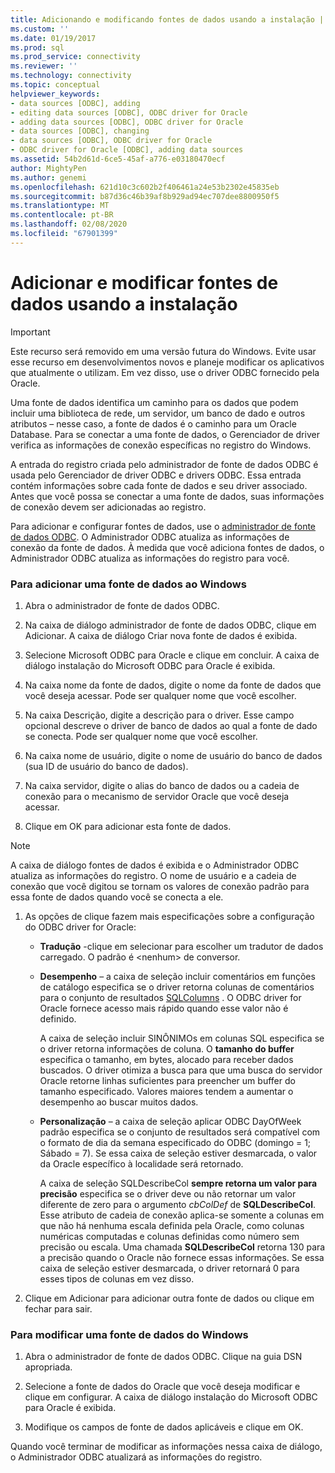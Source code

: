 ```yaml
---
title: Adicionando e modificando fontes de dados usando a instalação | Microsoft Docs
ms.custom: ''
ms.date: 01/19/2017
ms.prod: sql
ms.prod_service: connectivity
ms.reviewer: ''
ms.technology: connectivity
ms.topic: conceptual
helpviewer_keywords:
- data sources [ODBC], adding
- editing data sources [ODBC], ODBC driver for Oracle
- adding data sources [ODBC], ODBC driver for Oracle
- data sources [ODBC], changing
- data sources [ODBC], ODBC driver for Oracle
- ODBC driver for Oracle [ODBC], adding data sources
ms.assetid: 54b2d61d-6ce5-45af-a776-e03180470ecf
author: MightyPen
ms.author: genemi
ms.openlocfilehash: 621d10c3c602b2f406461a24e53b2302e45835eb
ms.sourcegitcommit: b87d36c46b39af8b929ad94ec707dee8800950f5
ms.translationtype: MT
ms.contentlocale: pt-BR
ms.lasthandoff: 02/08/2020
ms.locfileid: "67901399"
---
```

# <a name="adding-and-modifying-data-sources-using-setup"></a>Adicionar e modificar fontes de dados usando a instalação
> [!IMPORTANT]  
>  Este recurso será removido em uma versão futura do Windows. Evite usar esse recurso em desenvolvimentos novos e planeje modificar os aplicativos que atualmente o utilizam. Em vez disso, use o driver ODBC fornecido pela Oracle.  
  
 Uma fonte de dados identifica um caminho para os dados que podem incluir uma biblioteca de rede, um servidor, um banco de dado e outros atributos – nesse caso, a fonte de dados é o caminho para um Oracle Database. Para se conectar a uma fonte de dados, o Gerenciador de driver verifica as informações de conexão específicas no registro do Windows.  
  
 A entrada do registro criada pelo administrador de fonte de dados ODBC é usada pelo Gerenciador de driver ODBC e drivers ODBC. Essa entrada contém informações sobre cada fonte de dados e seu driver associado. Antes que você possa se conectar a uma fonte de dados, suas informações de conexão devem ser adicionadas ao registro.  
  
 Para adicionar e configurar fontes de dados, use o [administrador de fonte de dados ODBC](../../odbc/admin/odbc-data-source-administrator.md). O Administrador ODBC atualiza as informações de conexão da fonte de dados. À medida que você adiciona fontes de dados, o Administrador ODBC atualiza as informações do registro para você.  
  
### <a name="to-add-a-data-source-for-windows"></a>Para adicionar uma fonte de dados ao Windows  
  
1.  Abra o administrador de fonte de dados ODBC.  
  
2.  Na caixa de diálogo administrador de fonte de dados ODBC, clique em Adicionar. A caixa de diálogo Criar nova fonte de dados é exibida.  
  
3.  Selecione Microsoft ODBC para Oracle e clique em concluir. A caixa de diálogo instalação do Microsoft ODBC para Oracle é exibida.  
  
4.  Na caixa nome da fonte de dados, digite o nome da fonte de dados que você deseja acessar. Pode ser qualquer nome que você escolher.  
  
5.  Na caixa Descrição, digite a descrição para o driver. Esse campo opcional descreve o driver de banco de dados ao qual a fonte de dado se conecta. Pode ser qualquer nome que você escolher.  
  
6.  Na caixa nome de usuário, digite o nome de usuário do banco de dados (sua ID de usuário do banco de dados).  
  
7.  Na caixa servidor, digite o alias do banco de dados ou a cadeia de conexão para o mecanismo de servidor Oracle que você deseja acessar.  
  
8.  Clique em OK para adicionar esta fonte de dados.  
  
> [!NOTE]  
>  A caixa de diálogo fontes de dados é exibida e o Administrador ODBC atualiza as informações do registro. O nome de usuário e a cadeia de conexão que você digitou se tornam os valores de conexão padrão para essa fonte de dados quando você se conecta a ele.  
  
1.  As opções de clique fazem mais especificações sobre a configuração do ODBC driver for Oracle:  
  
    -   **Tradução** -clique em selecionar para escolher um tradutor de dados carregado. O padrão é \<nenhum> de conversor.  
  
    -   **Desempenho** – a caixa de seleção incluir comentários em funções de catálogo especifica se o driver retorna colunas de comentários para o conjunto de resultados [SQLColumns](../../odbc/microsoft/level-1-api-functions-odbc-driver-for-oracle.md) . O ODBC driver for Oracle fornece acesso mais rápido quando esse valor não é definido.  
  
         A caixa de seleção incluir SINÔNIMOs em colunas SQL especifica se o driver retorna informações de coluna. O **tamanho do buffer** especifica o tamanho, em bytes, alocado para receber dados buscados. O driver otimiza a busca para que uma busca do servidor Oracle retorne linhas suficientes para preencher um buffer do tamanho especificado. Valores maiores tendem a aumentar o desempenho ao buscar muitos dados.  
  
    -   **Personalização** – a caixa de seleção aplicar ODBC DayOfWeek padrão especifica se o conjunto de resultados será compatível com o formato de dia da semana especificado do ODBC (domingo = 1; Sábado = 7). Se essa caixa de seleção estiver desmarcada, o valor da Oracle específico à localidade será retornado.  
  
         A caixa de seleção SQLDescribeCol **sempre retorna um valor para precisão** especifica se o driver deve ou não retornar um valor diferente de zero para o argumento *cbColDef* de **SQLDescribeCol**. Esse atributo de cadeia de conexão aplica-se somente a colunas em que não há nenhuma escala definida pela Oracle, como colunas numéricas computadas e colunas definidas como número sem precisão ou escala. Uma chamada **SQLDescribeCol** retorna 130 para a precisão quando o Oracle não fornece essas informações. Se essa caixa de seleção estiver desmarcada, o driver retornará 0 para esses tipos de colunas em vez disso.  
  
2.  Clique em Adicionar para adicionar outra fonte de dados ou clique em fechar para sair.  
  
### <a name="to-modify-a-data-source-for-windows"></a>Para modificar uma fonte de dados do Windows  
  
1.  Abra o administrador de fonte de dados ODBC. Clique na guia DSN apropriada.  
  
2.  Selecione a fonte de dados do Oracle que você deseja modificar e clique em configurar. A caixa de diálogo instalação do Microsoft ODBC para Oracle é exibida.  
  
3.  Modifique os campos de fonte de dados aplicáveis e clique em OK.  
  
 Quando você terminar de modificar as informações nessa caixa de diálogo, o Administrador ODBC atualizará as informações do registro.
